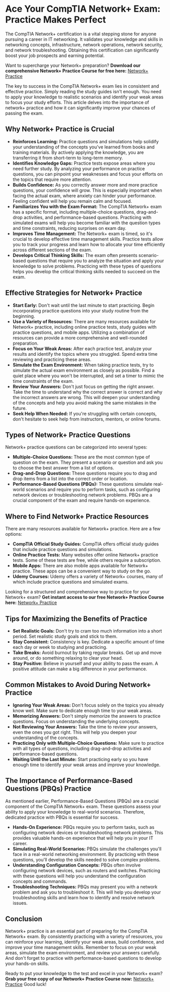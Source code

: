 # Ace Your CompTIA Network+ Exam: Practice Makes Perfect

The CompTIA Network+ certification is a vital stepping stone for anyone pursuing a career in IT networking. It validates your knowledge and skills in networking concepts, infrastructure, network operations, network security, and network troubleshooting. Obtaining this certification can significantly boost your job prospects and earning potential.

Want to supercharge your Network+ preparation? **Download our comprehensive Network+ Practice Course for free here:** [Network+ Practice](https://udemywork.com/network-practice)

The key to success in the CompTIA Network+ exam lies in consistent and effective practice. Simply reading the study guides isn't enough. You need to apply your knowledge to realistic scenarios and identify your weak areas to focus your study efforts. This article delves into the importance of network+ practice and how it can significantly improve your chances of passing the exam.

## Why Network+ Practice is Crucial

*   **Reinforces Learning:** Practice questions and simulations help solidify your understanding of the concepts you've learned from books and training materials. By actively applying the knowledge, you are transferring it from short-term to long-term memory.
*   **Identifies Knowledge Gaps:** Practice tests expose areas where you need further study. By analyzing your performance on practice questions, you can pinpoint your weaknesses and focus your efforts on the topics that require more attention.
*   **Builds Confidence:** As you correctly answer more and more practice questions, your confidence will grow. This is especially important when facing the actual exam, where anxiety can hinder your performance. Feeling confident will help you remain calm and focused.
*   **Familiarizes You with the Exam Format:** The CompTIA Network+ exam has a specific format, including multiple-choice questions, drag-and-drop activities, and performance-based questions. Practicing with simulated exams will help you become familiar with the question types and time constraints, reducing surprises on exam day.
*   **Improves Time Management:** The Network+ exam is timed, so it's crucial to develop effective time management skills. Practice tests allow you to track your progress and learn how to allocate your time efficiently across different sections of the exam.
*   **Develops Critical Thinking Skills:** The exam often presents scenario-based questions that require you to analyze the situation and apply your knowledge to solve problems. Practicing with these types of questions helps you develop the critical thinking skills needed to succeed on the exam.

## Effective Strategies for Network+ Practice

*   **Start Early:** Don't wait until the last minute to start practicing. Begin incorporating practice questions into your study routine from the beginning.
*   **Use a Variety of Resources:** There are many resources available for Network+ practice, including online practice tests, study guides with practice questions, and mobile apps. Utilizing a combination of resources can provide a more comprehensive and well-rounded preparation.
*   **Focus on Your Weak Areas:** After each practice test, analyze your results and identify the topics where you struggled. Spend extra time reviewing and practicing these areas.
*   **Simulate the Exam Environment:** When taking practice tests, try to simulate the actual exam environment as closely as possible. Find a quiet place where you won't be interrupted, and set a timer to mimic the time constraints of the exam.
*   **Review Your Answers:** Don't just focus on getting the right answer. Take the time to understand why the correct answer is correct and why the incorrect answers are wrong. This will deepen your understanding of the concepts and help you avoid making the same mistakes in the future.
*   **Seek Help When Needed:** If you're struggling with certain concepts, don't hesitate to seek help from instructors, mentors, or online forums.

## Types of Network+ Practice Questions

Network+ practice questions can be categorized into several types:

*   **Multiple-Choice Questions:** These are the most common type of question on the exam. They present a scenario or question and ask you to choose the best answer from a list of options.
*   **Drag-and-Drop Questions:** These questions require you to drag and drop items from a list into the correct order or location.
*   **Performance-Based Questions (PBQs):** These questions simulate real-world scenarios and require you to perform tasks, such as configuring network devices or troubleshooting network problems. PBQs are a crucial component of the exam and require hands-on experience.

## Where to Find Network+ Practice Resources

There are many resources available for Network+ practice. Here are a few options:

*   **CompTIA Official Study Guides:** CompTIA offers official study guides that include practice questions and simulations.
*   **Online Practice Tests:** Many websites offer online Network+ practice tests. Some of these tests are free, while others require a subscription.
*   **Mobile Apps:** There are also mobile apps available for Network+ practice. These apps can be a convenient way to study on the go.
*   **Udemy Courses:** Udemy offers a variety of Network+ courses, many of which include practice questions and simulated exams.

Looking for a structured and comprehensive way to practice for your Network+ exam? **Get instant access to our free Network+ Practice Course here:** [Network+ Practice](https://udemywork.com/network-practice)

## Tips for Maximizing the Benefits of Practice

*   **Set Realistic Goals:** Don't try to cram too much information into a short period. Set realistic study goals and stick to them.
*   **Stay Consistent:** Consistency is key. Dedicate a specific amount of time each day or week to studying and practicing.
*   **Take Breaks:** Avoid burnout by taking regular breaks. Get up and move around, or do something relaxing to clear your head.
*   **Stay Positive:** Believe in yourself and your ability to pass the exam. A positive attitude can make a big difference in your performance.

## Common Mistakes to Avoid During Network+ Practice

*   **Ignoring Your Weak Areas:** Don't focus solely on the topics you already know well. Make sure to dedicate enough time to your weak areas.
*   **Memorizing Answers:** Don't simply memorize the answers to practice questions. Focus on understanding the underlying concepts.
*   **Not Reviewing Your Answers:** Take the time to review your answers, even the ones you got right. This will help you deepen your understanding of the concepts.
*   **Practicing Only with Multiple-Choice Questions:** Make sure to practice with all types of questions, including drag-and-drop activities and performance-based questions.
*   **Waiting Until the Last Minute:** Start practicing early so you have enough time to identify your weak areas and improve your knowledge.

## The Importance of Performance-Based Questions (PBQs) Practice

As mentioned earlier, Performance-Based Questions (PBQs) are a crucial component of the CompTIA Network+ exam. These questions assess your ability to apply your knowledge to real-world scenarios. Therefore, dedicated practice with PBQs is essential for success.

*   **Hands-On Experience:** PBQs require you to perform tasks, such as configuring network devices or troubleshooting network problems. This provides valuable hands-on experience that will help you in your IT career.
*   **Simulating Real-World Scenarios:** PBQs simulate the challenges you'll face in a real-world networking environment. By practicing with these questions, you'll develop the skills needed to solve complex problems.
*   **Understanding Configuration Concepts:** PBQs often involve configuring network devices, such as routers and switches. Practicing with these questions will help you understand the configuration concepts and commands.
*   **Troubleshooting Techniques:** PBQs may present you with a network problem and ask you to troubleshoot it. This will help you develop your troubleshooting skills and learn how to identify and resolve network issues.

## Conclusion

Network+ practice is an essential part of preparing for the CompTIA Network+ exam. By consistently practicing with a variety of resources, you can reinforce your learning, identify your weak areas, build confidence, and improve your time management skills. Remember to focus on your weak areas, simulate the exam environment, and review your answers carefully. And don't forget to practice with performance-based questions to develop your hands-on skills.

Ready to put your knowledge to the test and excel in your Network+ exam? **Grab your free copy of our Network+ Practice Course now:** [Network+ Practice](https://udemywork.com/network-practice) Good luck!
